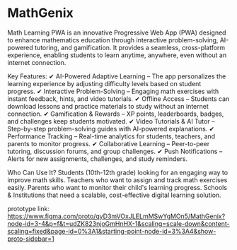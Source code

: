 # MathGenix
Math Learning PWA is an innovative Progressive Web App (PWA) designed to enhance mathematics education through interactive problem-solving, AI-powered tutoring, and gamification. It provides a seamless, cross-platform experience, enabling students to learn anytime, anywhere, even without an internet connection.

Key Features:
✔ AI-Powered Adaptive Learning – The app personalizes the learning experience by adjusting difficulty levels based on student progress.
✔ Interactive Problem-Solving – Engaging math exercises with instant feedback, hints, and video tutorials.
✔ Offline Access – Students can download lessons and practice materials to study without an internet connection.
✔ Gamification & Rewards – XP points, leaderboards, badges, and challenges keep students motivated.
✔ Video Tutorials & AI Tutor – Step-by-step problem-solving guides with AI-powered explanations.
✔ Performance Tracking – Real-time analytics for students, teachers, and parents to monitor progress.
✔ Collaborative Learning – Peer-to-peer tutoring, discussion forums, and group challenges.
✔ Push Notifications – Alerts for new assignments, challenges, and study reminders.

Who Can Use It?
Students (10th-12th grade) looking for an engaging way to improve math skills.
Teachers who want to assign and track math exercises easily.
Parents who want to monitor their child's learning progress.
Schools & Institutions that need a scalable, cost-effective digital learning solution.

prototype link: https://www.figma.com/proto/qyD3mVOxJLELmMSwYgMOn5/MathGenix?node-id=3-4&p=f&t=udZK823njoGmHnHX-1&scaling=scale-down&content-scaling=fixed&page-id=0%3A1&starting-point-node-id=3%3A4&show-proto-sidebar=1


